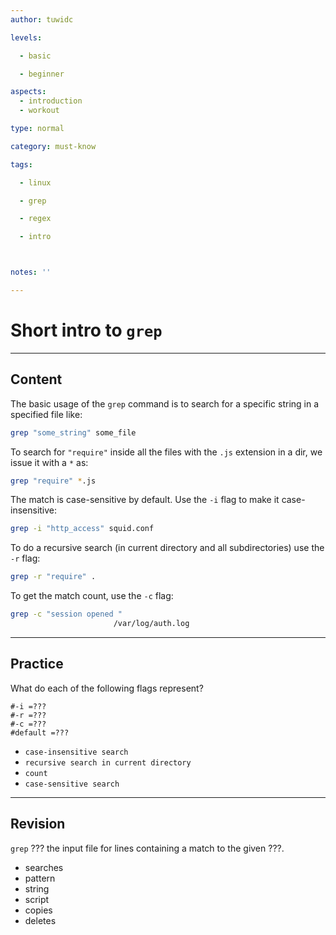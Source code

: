 ```yaml
---
author: tuwidc

levels:

  - basic

  - beginner

aspects:
  - introduction
  - workout

type: normal

category: must-know

tags:

  - linux

  - grep

  - regex

  - intro



notes: ''

---
```


# Short intro to `grep`

---
## Content

The basic usage of the `grep` command is to search for a specific string in a specified file like:
```bash
grep "some_string" some_file
```

To search for `"require"` inside all the files with the `.js` extension in a dir, we issue it with a `*` as:

```bash
grep "require" *.js
```

The match is case-sensitive by default. Use the `-i` flag to make it case-insensitive: 

```bash
grep -i "http_access" squid.conf 
```

To do a recursive search (in current directory and all subdirectories) use the `-r` flag: 
```bash
grep -r "require" .
```

To get the match count, use the `-c` flag:
```bash
grep -c "session opened "
                       /var/log/auth.log
```

---
## Practice

What do each of the following flags represent?
```
#-i =???
#-r =???
#-c =???
#default =???
```

* `case-insensitive search`
* `recursive search in current directory`
* `count`
* `case-sensitive search`

---
## Revision

`grep` ??? the input file for lines containing a match to the given ???.


* searches 
* pattern
* string
* script
* copies
* deletes

 
 
